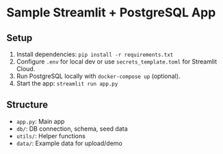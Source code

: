 # Sample Streamlit + PostgreSQL App

## Setup
1. Install dependencies: `pip install -r requirements.txt`
2. Configure `.env` for local dev or use `secrets_template.toml` for Streamlit Cloud.
3. Run PostgreSQL locally with `docker-compose up` (optional).
4. Start the app: `streamlit run app.py`

## Structure
- `app.py`: Main app
- `db/`: DB connection, schema, seed data
- `utils/`: Helper functions
- `data/`: Example data for upload/demo
